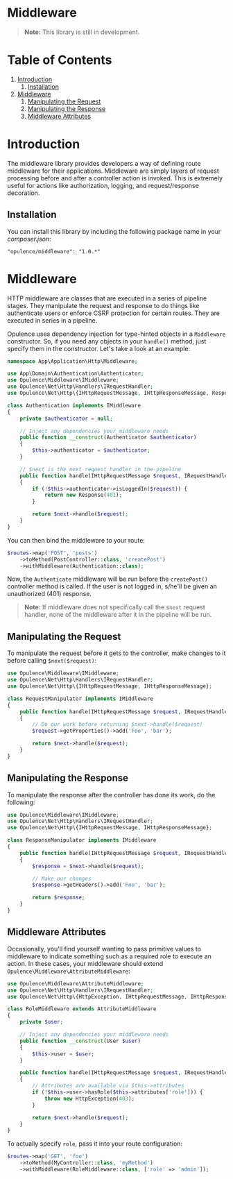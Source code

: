 <h1>Middleware</h1>

> **Note:** This library is still in development.

<h1>Table of Contents</h1>

1. [Introduction](#introduction)
    1. [Installation](#installation)
2. [Middleware](#middleware)
    1. [Manipulating the Request](#manipulating-the-request)
    2. [Manipulating the Response](#manipulating-the-response)
    3. [Middleware Attributes](#middleware-attributes)

<h1 id="introduction">Introduction</h1>

The middleware library provides developers a way of defining route middleware for their applications.  Middleware are simply layers of request processing before and after a controller action is invoked.  This is extremely useful for actions like authorization, logging, and request/response decoration.

<h2 id="installation">Installation</h2>

You can install this library by including the following package name in your _composer.json_:

```
"opulence/middleware": "1.0.*"
```

<h1 id="middleware">Middleware</h1>

HTTP middleware are classes that are executed in a series of pipeline stages.  They manipulate the request and response to do things like authenticate users or enforce CSRF protection for certain routes.  They are executed in series in a pipeline.

Opulence uses dependency injection for type-hinted objects in a `Middleware` constructor.  So, if you need any objects in your `handle()` method, just specify them in the constructor.  Let's take a look at an example:

```php
namespace App\Application\Http\Middleware;

use App\Domain\Authentication\Authenticator;
use Opulence\Middleware\IMiddleware;
use Opulence\Net\Http\Handlers\IRequestHandler;
use Opulence\Net\Http\{IHttpRequestMessage, IHttpResponseMessage, Response};

class Authentication implements IMiddleware
{
    private $authenticator = null;

    // Inject any dependencies your middleware needs
    public function __construct(Authenticator $authenticator)
    {
        $this->authenticator = $authenticator;
    }

    // $next is the next request handler in the pipeline
    public function handle(IHttpRequestMessage $request, IRequestHandler $next): IHttpResponseMessage
    {
        if (!$this->authenticator->isLoggedIn($request)) {
            return new Response(401);
        }

        return $next->handle($request);
    }
}
```

You can then bind the middleware to your route:

```php
$routes->map('POST', 'posts')
    ->toMethod(PostController::class, 'createPost')
    ->withMiddleware(Authentication::class);
```

Now, the `Authenticate` middleware will be run before the `createPost()` controller method is called.  If the user is not logged in, s/he'll be given an unauthorized (401) response.

> **Note:** If middleware does not specifically call the `$next` request handler, none of the middleware after it in the pipeline will be run.

<h2 id="manipulating-the-request">Manipulating the Request</h2>

To manipulate the request before it gets to the controller, make changes to it before calling `$next($request)`:

```php
use Opulence\Middleware\IMiddleware;
use Opulence\Net\Http\Handlers\IRequestHandler;
use Opulence\Net\Http\{IHttpRequestMessage, IHttpResponseMessage};

class RequestManipulator implements IMiddleware
{
    public function handle(IHttpRequestMessage $request, IRequestHandler $next): IHttpResponseMessage
    {
        // Do our work before returning $next->handle($request)
        $request->getProperties()->add('Foo', 'bar');

        return $next->handle($request);
    }
}
```

<h2 id="manipulating-the-response">Manipulating the Response</h2>

To manipulate the response after the controller has done its work, do the following:

```php
use Opulence\Middleware\IMiddleware;
use Opulence\Net\Http\Handlers\IRequestHandler;
use Opulence\Net\Http\{IHttpRequestMessage, IHttpResponseMessage};

class ResponseManipulator implements IMiddleware
{
    public function handle(IHttpRequestMessage $request, IRequestHandler $next): IHttpResponseMessage
    {
        $response = $next->handle($request);

        // Make our changes
        $response->getHeaders()->add('Foo', 'bar');

        return $response;
    }
}
```

<h2 id="middleware-attributes">Middleware Attributes</h2>

Occasionally, you'll find yourself wanting to pass primitive values to middleware to indicate something such as a required role to execute an action.  In these cases, your middleware should extend `Opulence\Middleware\AttributeMiddleware`:

```php
use Opulence\Middleware\AttributeMiddleware;
use Opulence\Net\Http\Handlers\IRequestHandler;
use Opulence\Net\Http\{HttpException, IHttpRequestMessage, IHttpResponseMessage};

class RoleMiddleware extends AttributeMiddleware
{
    private $user;

    // Inject any dependencies your middleware needs
    public function __construct(User $user)
    {
        $this->user = $user;
    }

    public function handle(IHttpRequestMessage $request, IRequestHandler $next): IHttpResponseMessage
    {
        // Attributes are available via $this->attributes
        if (!$this->user->hasRole($this->attributes['role'])) {
            throw new HttpException(403);
        }

        return $next->handle($request);
    }
}
```

To actually specify `role`, pass it into your route configuration:

```php
$routes->map('GET', 'foo')
    ->toMethod(MyController::class, 'myMethod')
    ->withMiddleware(RoleMiddleware::class, ['role' => 'admin']);
```